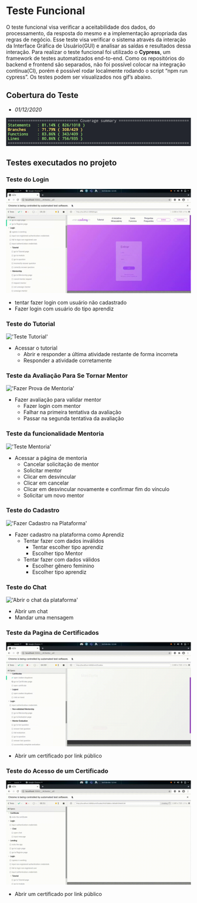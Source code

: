 # Teste Funcional

O teste funcional visa verificar a aceitabilidade dos dados, do processamento, da resposta do mesmo e a implementação apropriada das regras de negócio. Esse teste visa verificar o sistema através da interação da Interface Gráfica de Usuário(GUI) e analisar as saídas e resultados dessa interação.
Para realizar o teste funcional foi utilizado o **Cypress**, um framework de testes automatizados end-to-end. Como os repositórios do backend e frontend são separados, não foi possível colocar na integração contínua(CI), porém é possível rodar localmente rodando o script “npm run cypress”. Os testes podem ser visualizados nos gif’s abaixo.

## Cobertura do Teste

- *01/12/2020*

!['Cobertura dos testes feita no dia 01/12/2020'](cobertura.png 'Feita no dia 01/12/2020')

## Testes executados no projeto

### Teste do Login 

!['Teste do Login'](gifs/Login.gif)

- tentar fazer login com usuário não cadastrado
- Fazer login com usuário do tipo aprendiz

### Teste do Tutorial

!['Teste Tutorial'](gifs/Tutorial.gif)

- Acessar o tutorial
  - Abrir e responder a última atividade restante de forma incorreta
  - Responder a atividade corretamente


### Teste da Avaliação Para Se Tornar Mentor

!['Fazer Prova de Mentoria'](gifs/Exam.gif)

- Fazer avaliação para validar mentor
  - Fazer login com mentor
  - Falhar na primeira tentativa da avaliação
  - Passar na segunda tentativa da avaliação

### Teste da funcionalidade Mentoria

!['Teste Mentoria'](gifs/Mentorship.gif)

- Acessar a página de mentoria
    - Cancelar solicitação de mentor
    - Solicitar mentor
    - Clicar em desvincular
    - Clicar em cancelar
    - Clicar em desvincular novamente e confirmar fim do vínculo
    - Solicitar um novo mentor

### Teste do Cadastro

!['Fazer Cadastro na Plataforma'](gifs/Register.gif)

- Fazer cadastro na plataforma como Aprendiz
  - Tentar fazer com dados inválidos
    - Tentar escolher tipo aprendiz
    - Escolher tipo Mentor
  - Tentar fazer com dados válidos
    - Escolher gênero feminino
    - Escolher tipo aprendiz

### Teste do Chat

!['Abrir o chat da plataforma'](gifs/Chat.gif)

- Abrir um chat
- Mandar uma mensagem
### Teste da Pagina de Certificados

  !['Acessar os certificados'](gifs/CertificateAccess.gif)

  - Abrir um certificado por link público

### Teste do Acesso de um Certificado 

!['Abrir um certificado'](gifs/Certificate.gif)

- Abrir um certificado por link público

